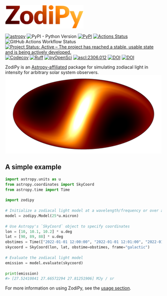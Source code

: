 
<img src="img/zodipy_logo.png" alt="ZodiPy logo" width="50%">

[![astropy](https://img.shields.io/badge/powered%20by-AstroPy-orange.svg)](http://www.astropy.org/)
![PyPI - Python Version](https://img.shields.io/pypi/pyversions/zodipy)
[![PyPI](https://img.shields.io/pypi/v/zodipy.svg?logo=python)](https://pypi.org/project/zodipy)
[![Actions Status](https://img.shields.io/github/actions/workflow/status/Cosmoglobe/Zodipy/tests.yml?branch=main&logo=github)](https://github.com/Cosmoglobe/Zodipy/actions)
![GitHub Actions Workflow Status](https://img.shields.io/github/actions/workflow/status/Cosmoglobe/zodipy/mkdocs-deploy.yml?branch=main&style=flat-square&logo=github&label=docs)
[![Project Status: Active – The project has reached a stable, usable state and is being actively developed.](https://img.shields.io/badge/repo_status-Active-success)](https://www.repostatus.org/#active)
[![Codecov](https://img.shields.io/codecov/c/github/Cosmoglobe/zodipy?token=VZP9L79EUJ&logo=codecov)](https://app.codecov.io/gh/Cosmoglobe/zodipy)
[![Ruff](https://img.shields.io/endpoint?url=https://raw.githubusercontent.com/astral-sh/ruff/main/assets/badge/v2.json)](https://github.com/astral-sh/ruff)
[![pyOpenSci](https://tinyurl.com/y22nb8up)](https://github.com/pyOpenSci/software-review/issues/161)
[![ascl:2306.012](https://img.shields.io/badge/ascl-2306.012-blue.svg?colorB=262255)](https://ascl.net/2306.012)
[![DOI](https://zenodo.org/badge/394929213.svg)](https://zenodo.org/doi/10.5281/zenodo.10999611)
[![DOI](https://joss.theoj.org/papers/10.21105/joss.06648/status.svg)](https://doi.org/10.21105/joss.06648)

ZodiPy is an [Astropy-affiliated](https://www.astropy.org/affiliated/) package for simulating 
zodiacal light in intensity for arbitrary solar system observers.
![ZodiPy Logo](img/zodipy_map.png)

## A simple example
```python
import astropy.units as u
from astropy.coordinates import SkyCoord
from astropy.time import Time

import zodipy

# Initialize a zodiacal light model at a wavelength/frequency or over a bandpass
model = zodipy.Model(25*u.micron)

# Use Astropy's `SkyCoord` object to specify coordinates
lon = [10, 10.1, 10.2] * u.deg
lat = [90, 89, 88] * u.deg
obstimes = Time(["2022-01-01 12:00:00", "2022-01-01 12:01:00", "2022-01-01 12:02:00"])
skycoord = SkyCoord(lon, lat, obstime=obstimes, frame="galactic")

# Evaluate the zodiacal light model
emission = model.evaluate(skycoord)

print(emission)
#> [27.52410841 27.66572294 27.81251906] MJy / sr
```

For more information on using ZodiPy, see the [usage section](usage.md).
